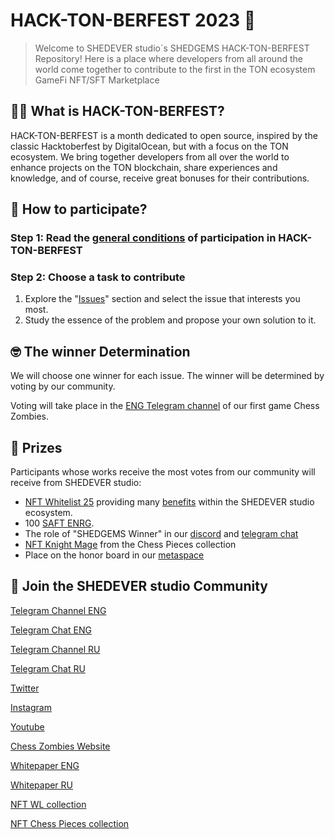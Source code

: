 # HACK-TON-BERFEST 2023 🚀



>Welcome to SHEDEVER studio`s SHEDGEMS HACK-TON-BERFEST Repository! Here is a place where developers from all around the world come together to contribute to the first in the TON ecosystem GameFi NFT/SFT Marketplace

## 👨‍💻 What is HACK-TON-BERFEST?
HACK-TON-BERFEST is a month dedicated to open source, inspired by the classic Hacktoberfest by DigitalOcean, but with a focus on the TON ecosystem. We bring together developers from all over the world to enhance projects on the TON blockchain, share experiences and knowledge, and of course, receive great bonuses for their contributions.

## 🚀 How to participate?

### Step 1: Read the [general conditions](https://github.com/alefmanvladimir/HACK-TON-BERFEST-2023/blob/main/README.md) of participation in HACK-TON-BERFEST

### Step 2: Choose a task to contribute
1. Explore the "[Issues](https://github.com/SHEDEVERstudio/SHEDGEMS-hack-ton-berfest/issues?q=is%3Aissue+is%3Aopen+sort%3Acreated-asc)" section and select the issue that interests you most.
2. Study the essence of the problem and propose your own solution to it.

## 🤓 The winner Determination

We will choose one winner for each issue. The winner will be determined by voting by our community.

Voting will take place in the [ENG Telegram channel](https://t.me/chesszombieseng) of our first game Chess Zombies.

## 🎉 Prizes
Participants whose works receive the most votes from our community will receive from SHEDEVER studio:

- [NFT Whitelist 25](https://getgems.io/collection/EQD6NEcyDESwKua8-dvuMZyU8NVnYAVLc-cECE-y4ag312YK?filter=%7B%22attributes%22%3A%7B%22Discount%22%3A%5B%2225%25%22%5D%7D%7D) providing many [benefits](https://t.me/chesszombieseng/111) within the SHEDEVER studio ecosystem.
- 100 [SAFT ENRG](https://shedever-studio.gitbook.io/chess-zombies-wpeng/information/energy-cells-usdenrg/saft-enrg).
- The role of "SHEDGEMS Winner" in our [discord](https://discord.gg/kPxnUZEeFM) and [telegram chat](https://t.me/chesszombieschat/100454)
- [NFT Knight Mage](https://getgems.io/collection/EQAJj5xds2ms8_4t8chCgFo-sOwc3s3CjbV95EBejcdAilVY?filter=%7B%22sort%22%3A%22RarityRankAsc%22%2C%22attributes%22%3A%7B%22Subclass%22%3A%5B%22Mage%22%5D%2C%22Class%22%3A%5B%22Knight%22%5D%7D%7D) from the Chess Pieces collection
- Place on the honor board in our [metaspace](https://hubs.mozilla.com/cvzjq4A/chess-zombies-middle-earth)

## 🚀 Join the SHEDEVER studio Community

[Telegram Channel ENG](https://t.me/chesszombieseng)

[Telegram Chat ENG](https://t.me/chesszombieschateng)

[Telegram Channel RU](https://t.me/chesszombies)

[Telegram Chat RU](https://t.me/chesszombieschat)

[Twitter](https://twitter.com/ShedEVERstudio)

[Instagram](https://www.instagram.com/shedeverstudio/)

[Youtube](https://www.youtube.com/channel/UChZankrqYrt7GYyH-6b0U7A)

[Chess Zombies Website](https://chesszombies.fun/)

[Whitepaper ENG](https://shedever-studio.gitbook.io/chess-zombies-wpeng/)

[Whitepaper RU](https://shedever-studio.gitbook.io/chess-zombies-wpru/)

[NFT WL collection](https://getgems.io/collection/EQD6NEcyDESwKua8-dvuMZyU8NVnYAVLc-cECE-y4ag312YK?filter=%7B"attributes"%3A%7B%7D%7D#items)

[NFT Chess Pieces collection](https://getgems.io/collection/EQAJj5xds2ms8_4t8chCgFo-sOwc3s3CjbV95EBejcdAilVY)
